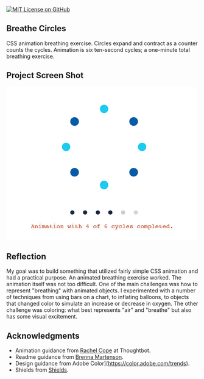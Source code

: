 [![MIT License on GitHub](https://img.shields.io/github/license/seankelliher/breathe-circles?style=flat-square)](/LICENSE.txt)
## Breathe Circles

CSS animation breathing exercise. Circles expand and contract as a counter counts the cycles. Animation is six ten-second cycles; a one-minute total breathing exercise.

## Project Screen Shot

![screen shot of project](/screenshots/breathe-circles-screenshot1.jpg)

## Reflection

My goal was to build something that utilized fairly simple CSS animation and had a practical purpose. An animated breathing exercise worked. The animation itself was not too difficult. One of the main challenges was how to represent "breathing" with animated objects. I experimented with a number of techniques from using bars on a chart, to inflating balloons, to objects that changed color to simulate an increase or decrease in oxygen. The other challenge was coloring: what best represents "air" and "breathe" but also has some visual excitement.

## Acknowledgments

* Animation guidance from [Rachel Cope](https://thoughtbot.com/blog/authors/rachel-cope) at Thoughtbot.
* Readme guidance from [Brenna Martenson](https://gist.github.com/martensonbj/6bf2ec2ed55f5be723415ea73c4557c4).
* Design guidance from Adobe Color](https://color.adobe.com/trends).
* Shields from [Shields](https://shields.io).